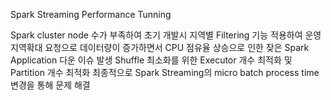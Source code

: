 Spark Streaming Performance Tunning

Spark cluster node 수가 부족하여 초기 개발시 지역별 Filtering 기능 적용하여 운영
지역확대 요청으로 데이터량이 증가하면서 CPU 점유율 상승으로 인한 잦은 Spark Application 다운 이슈 발생
Shuffle 최소화를 위한 Executor 개수 최적화 및 Partition 개수 최적화
최종적으로 Spark Streaming의 micro batch process time 변경을 통해 문제 해결

